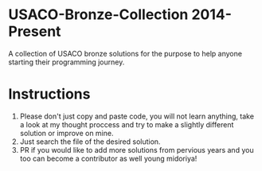 # USACO-Bronze-Collection 2014-Present
A collection of USACO bronze solutions for the purpose to help anyone starting their programming journey. 
# Instructions
1. Please don't just copy and paste code, you will not learn anything, take a look at my thought proccess and try to make a slightly different solution
or improve on mine. 
2. Just search the file of the desired solution.
3. PR if you would like to add more solutions from pervious years and you  too can become a contributor as well young midoriya!



